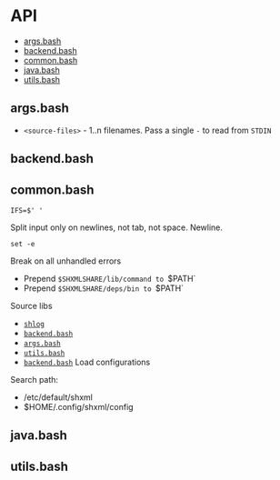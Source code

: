 # API

<!-- BEGIN-MARKDOWN-TOC -->
* [args.bash](#argsbash)
* [backend.bash](#backendbash)
* [common.bash](#commonbash)
* [java.bash](#javabash)
* [utils.bash](#utilsbash)

<!-- END-MARKDOWN-TOC -->

## args.bash
<!-- BEGIN-RENDER lib/args.bash -->

* `<source-files>` - 1..n filenames. Pass a single `-` to read from `STDIN`

<!-- END-RENDER -->
## backend.bash
<!-- BEGIN-RENDER lib/backend.bash -->


<!-- END-RENDER -->
## common.bash
<!-- BEGIN-RENDER lib/common.bash -->
`IFS=$'
'`

Split input only on newlines, not tab, not space. Newline.

`set -e`

Break on all unhandled errors

* Prepend `$SHXMLSHARE/lib/command to `$PATH`
* Prepend `$SHXMLSHARE/deps/bin to `$PATH`

Source libs

* [`shlog`](https://github.com/kba/shlog)
* [`backend.bash`](./lib/config.bash)
* [`args.bash`](./lib/args.bash)
* [`utils.bash`](./lib/utils.bash)
* [`backend.bash`](./lib/backend.bash)
Load configurations

Search path:

  * /etc/default/shxml
  * $HOME/.config/shxml/config

<!-- END-RENDER -->
## java.bash
<!-- BEGIN-RENDER lib/java.bash -->


<!-- END-RENDER -->
## utils.bash
<!-- BEGIN-RENDER lib/utils.bash -->


<!-- END-RENDER -->
